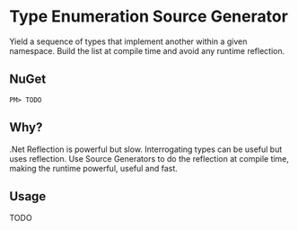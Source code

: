 Type Enumeration Source Generator
=====================

Yield a sequence of types that implement another within a given namespace.
Build the list at compile time and avoid any runtime reflection. 

## NuGet

    PM> TODO

## Why?

.Net Reflection is powerful but slow. Interrogating types can be useful but uses reflection.
Use Source Generators to do the reflection at compile time, making the runtime powerful, useful and fast.

## Usage

TODO
